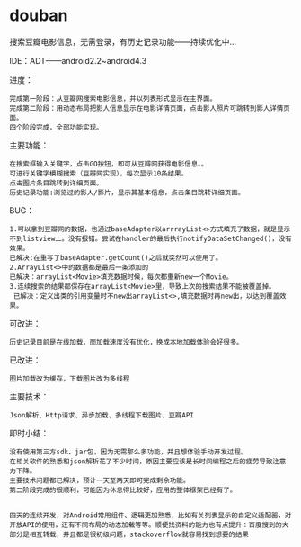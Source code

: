 douban
======

搜索豆瓣电影信息，无需登录，有历史记录功能——持续优化中...

IDE：ADT——android2.2~android4.3

进度：

	完成第一阶段：从豆瓣网搜索电影信息，并以列表形式显示在主界面。
	完成第二阶段：用动态布局把影人信息显示在电影详情页面，点击影人照片可跳转到影人详情页面。
	四个阶段完成，全部功能实现。


主要功能：

	在搜索框输入关键字，点击GO按钮，即可从豆瓣网获得电影信息。。
	可进行关键字模糊搜索（豆瓣网实现），每次显示10条结果。
	点击图片条目跳转到详细页面。
	历史记录功能:浏览过的影人/影片，显示其基本信息，点击条目跳转详细页面。

BUG：

	1.可以拿到豆瓣网的数据，也通过baseAdapter以arrrayList<>方式填充了数据，就是显示不到listview上。没有报错。尝试在handler的最后执行notifyDataSetChanged()，没有效果。
    已解决:在重写了baseAdapter.getCount()之后就突然可以使用了。
	2.ArrayList<>中的数据都是最后一条添加的
    已解决：arrayList<Movie>填充数据时候，每次都重新new一个Movie。
	3.连续搜索的结果都保存在arrayList<Movie>里，导致上次的搜索结果不能被覆盖掉。
     已解决：定义出类的引用变量时不new出arrayList<>,填充数据时再new出，以达到覆盖效果。
  
可改进：
  
	历史记录目前是在线加载，而加载速度没有优化，换成本地加载体验会好很多。
  
已改进：

	图片加载改为缓存，下载图片改为多线程
  
  
  
主要技术：

	Json解析、Http请求、异步加载、多线程下载图片、豆瓣API

即时小结：

	没有使用第三方sdk、jar包，因为无需那么多功能，并且想体验手动开发过程。
	在相关软件的熟悉和json解析花了不少时间，原因主要应该是长时间编程之后的疲劳导致注意力下降。
	主要技术问题都已解决，预计一天至两天即可完成剩余功能。
	第二阶段完成的很顺利，可能因为休息得比较好，应用的整体框架已经有了。
  
  
	四天的连续开发，对Android常用组件、逻辑更加熟悉，比如有关列表显示的自定义适配器，对开放API的使用，还有不同布局的动态加载等等。顺便找资料的能力也有点提升：百度搜到的大部分是相互转载，并且都是很初级问题，stackoverflow就容易找到想要的结果
  


  
  
